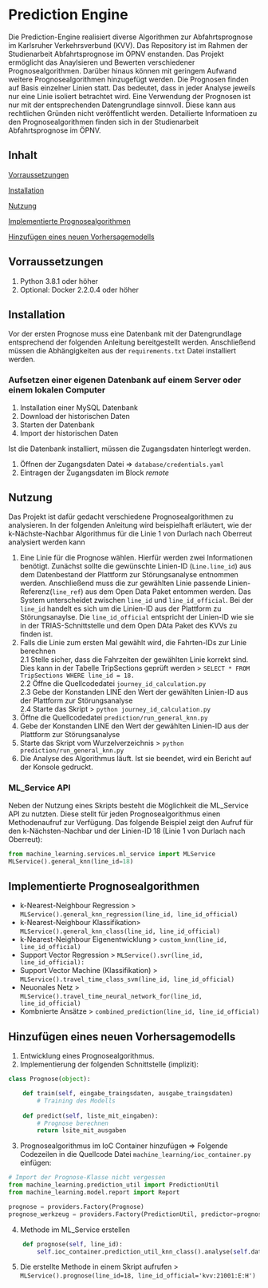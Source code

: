 # Prediction Engine

Die Prediction-Engine realisiert diverse Algorithmen zur Abfahrtsprognose im Karlsruher Verkehrsverbund (KVV). Das Repository ist im Rahmen der Studienarbeit Abfahrtsprognose im ÖPNV enstanden.
Das Projekt ermöglicht das Anaylsieren und Bewerten verschiedener Prognosealgorithmen. Darüber hinaus können mit geringem Aufwand weitere Prognosealgorithmen hinzugefügt werden.
Die Prognosen finden auf Basis einzelner Linien statt. Das bedeutet, dass in jeder Analyse jeweils nur eine Linie isoliert betrachtet wird.
Eine Verwendung der Prognosen ist nur mit der entsprechenden Datengrundlage sinnvoll. Diese kann aus rechtlichen Gründen nicht veröffentlicht werden.
Detailierte Informatioen zu den Prognosealgorithmen finden sich in der Studienarbeit Abfahrtsprognose im ÖPNV.

## Inhalt
[Vorraussetzungen](#vorraussetzungen)

[Installation](#installation)

[Nutzung](#nutzung)

[Implementierte Prognosealgorithmen](#implementierte-prognosealgorithmen)

[Hinzufügen eines neuen Vorhersagemodells](#hinzufügen-eines-neuen-vorhersagemodells)

## Vorraussetzungen
1. Python 3.8.1 oder höher
2. Optional: Docker 2.2.0.4 oder höher

## Installation
Vor der ersten Prognose muss eine Datenbank mit der Datengrundlage entsprechend der folgenden Anleitung bereitgestellt werden. Anschließend müssen die Abhängigkeiten aus der `requirements.txt` Datei installiert werden.

### Aufsetzen einer eigenen Datenbank auf einem Server oder einem lokalen Computer
1. Installation einer MySQL Datenbank
2. Download der historischen Daten
3. Starten der Datenbank
3. Import der historischen Daten

Ist die Datenbank installiert, müssen die Zugangsdaten hinterlegt werden.
1. Öffnen der Zugangsdaten Datei => `database/credentials.yaml`
2. Eintragen der Zugangsdaten im Block *remote*

## Nutzung
Das Projekt ist dafür gedacht verschiedene Prognosealgorithmen zu analysieren. In der folgenden Anleitung wird beispielhaft erläutert, wie der k-Nächste-Nachbar Algorithmus für die Linie 1 von Durlach nach Oberreut analysiert werden kann

1. Eine Linie für die Prognose wählen. Hierfür werden zwei Informationen benötigt. Zunächst sollte die gewünschte Linien-ID (`Line.line_id`) aus dem Datenbestand der Plattform zur Störungsanalyse entnommen werden. Anschließend muss die zur gewählten Linie passende Linien-Referenz(`line_ref`) aus dem Open Data Paket entommen werden. Das System unterscheidet zwischen `line_id` und `line_id_official`. Bei der `line_id` handelt es sich um die Linien-ID aus der Plattform zu Störungsanaylse. Die `line_id_official` entspricht der Linien-ID wie sie in der TRIAS-Schnittstelle und dem Open DAta Paket des KVVs zu finden ist.
2. Falls die Linie zum ersten Mal gewählt wird, die Fahrten-IDs zur Linie berechnen   
2.1 Stelle sicher, dass die Fahrzeiten der gewählten Linie korrekt sind. Dies kann in der Tabelle TripSections geprüft werden > `SELECT * FROM TripSections WHERE line_id = 18.`   
2.2 Öffne die Quellcodedatei `journey_id_calculation.py`   
2.3 Gebe der Konstanden LINE den Wert der gewählten Linien-ID aus der Plattform zur Störungsanalyse   
2.4 Starte das Skript > `python journey_id_calculation.py`   
3. Öffne die Quellcodedatei `prediction/run_general_knn.py`   
4. Gebe der Konstanden LINE den Wert der gewählten Linien-ID aus der Plattform zur Störungsanalyse   
5. Starte das Skript vom Wurzelverzeichnis > `python prediction/run_general_knn.py`   
6. Die Analyse des Algorithmus läuft. Ist sie beendet, wird ein Bericht auf der Konsole gedruckt.

### ML_Service API

Neben der Nutzung eines Skripts besteht die Möglichkeit die ML_Service API zu nutzten. Diese stellt für jeden Prognosealgorithmus einen Methodenaufruf zur Verfügung. Das folgende Beispiel zeigt den Aufruf für den k-Nächsten-Nachbar und der Linien-ID 18 (Linie 1 von Durlach nach Oberreut):

```python
from machine_learning.services.ml_service import MLService
MLService().general_knn(line_id=18)
```
## Implementierte Prognosealgorithmen

- k-Nearest-Neighbour Regression > `MLService().general_knn_regression(line_id, line_id_official)`
- k-Nearest-Neighbour Klassifikation> `MLService().general_knn_class(line_id, line_id_official)`
- k-Nearest-Neighbour Eigenentwicklung > `custom_knn(line_id, line_id_official)`
- Support Vector Regression > `MLService().svr(line_id, line_id_official):`
- Support Vector Machine (Klassifikation) > `MLService().travel_time_class_svm(line_id, line_id_official)`
- Neuonales Netz > `MLService().travel_time_neural_network_for(line_id, line_id_official)`
- Kombnierte Ansätze > `combined_prediction(line_id, line_id_official)`

## Hinzufügen eines neuen Vorhersagemodells

1. Entwicklung eines Prognosealgorithmus.
2. Implementierung der folgenden Schnittstelle (implizit):

```python
class Prognose(object):

    def train(self, eingabe_traingsdaten, ausgabe_traingsdaten)
        # Training des Modells
    
    def predict(self, liste_mit_eingaben):
        # Prognose berechnen
        return lsite_mit_ausgaben
```

3. Prognosealgorithmus im IoC Container hinzufügen => Folgende Codezeilen in die Quellcode Datei `machine_learning/ioc_container.py` einfügen:

```python
# Import der Prognose-Klasse nicht vergessen
from machine_learning.prediction_util import PredictionUtil
from machine_learning.model.report import Report

prognose = providers.Factory(Prognose)
prognose_werkzeug = providers.Factory(PredictionUtil, predictor=prognose, report=Report)
```

4. Methode im ML_Service erstellen
```python
    def prognose(self, line_id):
        self.ioc_container.prediction_util_knn_class().analyse(self.data_loader_travel_time, line_id, line_id_official)
```

5. Die erstellte Methode in einem Skript aufrufen > `MLService().prognose(line_id=18, line_id_official='kvv:21001:E:H')`